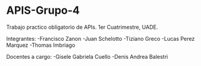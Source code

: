 # APIS-Grupo-4
Trabajo practico obligatorio de APIs. 1er Cuatrimestre, UADE.

Integrantes:
-Francisco Zanon
-Juan Schelotto
-Tiziano Greco
-Lucas Perez Marquez
-Thomas Imbriago

Docentes a cargo:
-Gisele Gabriela Cuello
-Denis Andrea Balestri
